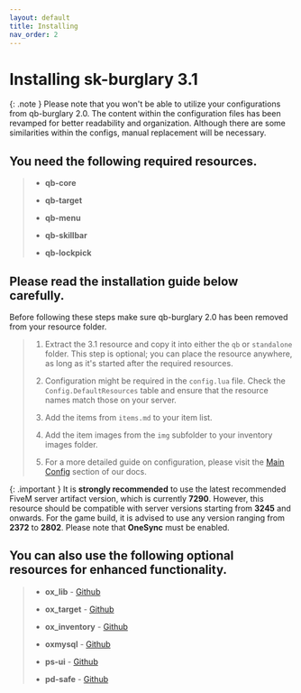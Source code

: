 ```yaml
---
layout: default
title: Installing
nav_order: 2
---
```


# Installing sk-burglary 3.1

{: .note }
Please note that you won't be able to utilize your configurations from qb-burglary 2.0. The content within the configuration files has been revamped for better readability and organization. Although there are some similarities within the configs, manual replacement will be necessary.

## You need the following required resources.

> - **qb-core**
> 
> - **qb-target**
>
> - **qb-menu**
>
> - **qb-skillbar**
>
> - **qb-lockpick**

## Please read the installation guide below carefully.

Before following these steps make sure qb-burglary 2.0 has been removed from your resource folder.

> 1. Extract the 3.1 resource and copy it into either the `qb` or `standalone` folder. This step is optional; you can place the resource anywhere, as long as it's started after the required resources.
>
> 2. Configuration might be required in the `config.lua` file. Check the `Config.DefaultResources` table and ensure that the resource names match those on your server.
>
> 3. Add the items from `items.md` to your item list.
>
> 4. Add the item images from the `img` subfolder to your inventory images folder.
>
> 5. For a more detailed guide on configuration, please visit the [Main Config](https://mknzz.github.io/burglary-docs/config.html#configuring-sk-burglary-31) section of our docs.

{: .important }
It is **strongly recommended** to use the latest recommended FiveM server artifact version, which is currently **7290**. However, this resource should be compatible with server versions starting from **3245** and onwards. For the game build, it is advised to use any version ranging from **2372** to **2802**. Please note that **OneSync** must be enabled.

## You can also use the following optional resources for enhanced functionality.

> - **ox_lib** - [Github](https://github.com/overextended/ox_lib)
>
> - **ox_target** - [Github](https://github.com/overextended/ox_target)
>
> - **ox_inventory** - [Github](https://github.com/overextended/ox_inventory)
>
> - **oxmysql** - [Github](https://github.com/overextended/oxmysql)
>
> - **ps-ui** - [Github](https://github.com/Project-Sloth/ps-ui)
>
> - **pd-safe** - [Github](https://github.com/VHall1/pd-safe)